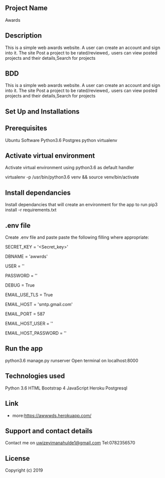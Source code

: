 ## Project Name
Awards
## Description
This is a simple web awards website. A user can create an account and sign into it. The site Post a project to be rated/reviewed,. users can view  posted projects and their details,Search for projects

## BDD
This is a simple web awards website. A user can create an account and sign into it. The site Post a project to be rated/reviewed,. users can view  posted projects and their details,Search for projects

## Set Up and Installations
## Prerequisites
Ubuntu Software Python3.6 Postgres python virtualenv


## Activate virtual environment
Activate virtual environment using python3.6 as default handler

virtualenv -p /usr/bin/python3.6 venv && source venv/bin/activate

## Install dependancies
Install dependancies that will create an environment for the app to run pip3 install -r requirements.txt

## .env file
Create .env file and paste paste the following filling where appropriate:

SECRET_KEY = '<Secret_key>'

DBNAME = 'awwrds'

USER = ''

PASSWORD = ''

DEBUG = True

EMAIL_USE_TLS = True

EMAIL_HOST = 'smtp.gmail.com'

EMAIL_PORT = 587

EMAIL_HOST_USER = ''

EMAIL_HOST_PASSWORD = ''

## Run the app
python3.6 manage.py runserver Open terminal on localhost:8000

## Technologies used
Python 3.6
HTML
Bootstrap 4
JavaScript
Heroku
Postgresql
## Link
* more:https://awwwds.herokuapp.com/

## Support and contact details
Contact me on uwizeyimanahulde1@gmail.com
Tel:0782356570
## License
Copyright (c) 2019
